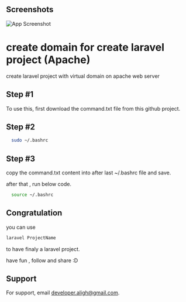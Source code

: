 
## Screenshots

![App Screenshot](https://via.placeholder.com/468x300?text=App+Screenshot+Here)


# create domain for create laravel project (Apache)

create laravel project with virtual domain on apache web server



## Step #1

To use this, first download the command.txt file from this github project.

## Step #2

```bash
  sudo ~/.bashrc
```

## Step #3

copy the command.txt content into after last ~/.bashrc file and save.

after that , run below code.

```bash
  source ~/.bashrc
```

## Congratulation

you can use 

```bash
laravel ProjectName
```
to have finaly a laravel project.

have fun , follow and share :D
## Support

For support, email developer.aligh@gmail.com.
